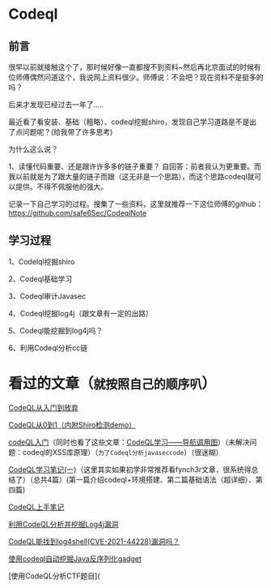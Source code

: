 # Codeql

## 前言
很早以前就接触这个了，那时候好像一直都搜不到资料~然后再北京面试的时候有位师傅偶然问道这个，我说网上资料很少。师傅说：不会吧？现在资料不是挺多的吗？

后来才发现已经过去一年了.....

最近看了看安装、基础（粗略）、codeql挖掘shiro，发现自己学习道路是不是出了点问题呢？(给我带了许多思考)

为什么这么说？

1、读懂代码重要、还是跟许许多多的链子重要？ 自回答：前者我认为更重要。而我以前就是为了跟大量的链子而跟（这无非是一个思路），而这个思路codeql就可以提供。不得不佩服他的强大。

记录一下自己学习的过程。搜集了一些资料，这里就推荐一下这位师傅的github：https://github.com/safe6Sec/CodeqlNote

## 学习过程
1、Codelql挖掘shiro

2、Codeql基础学习

3、Codeql审计Javasec

4、Codeql挖掘log4j（跟文章有一定的出路）

5、Codeql能挖掘到log4j吗？

6、利用Codeql分析cc链


# 看过的文章（`就按照自己的顺序叭`）

[CodeQL从入门到放弃](https://www.freebuf.com/articles/web/283795.html)

[CodeQL从0到1（内附Shiro检测demo）](https://www.anquanke.com/post/id/255721#h3-11)

[codeQL入门](http://me.xxf.world/post/codeql-huan-jing-da-jian/#0x02%E7%BC%96%E5%86%99%E6%9F%A5%E8%AF%A2%E8%AF%AD%E5%8F%A5)（同时也看了这些文章：[CodeQL学习——导航调用图](https://www.cnblogs.com/goodhacker/p/14752396.html)）（未解决问题：codeql的XSS库原理）（`为了Codeql分析javaseccode`）（很迷糊）

[CodeQL学习笔记(一)](https://fynch3r.github.io/CodeQL%E5%AD%A6%E4%B9%A0%E7%AC%94%E8%AE%B0-%E4%B8%80/)（这里其实如果初学非常推荐看fynch3r文章，很系统得总结了）（总共4篇）(第一篇介绍codeql+环境搭建、第二篇基础语法（超详细）、第四篇)

[CodeQL上手笔记](https://www.wangan.com/p/7fygf3002b70f418)

[利用CodeQL分析并挖掘Log4j漏洞](https://mp.weixin.qq.com/s/JYco8DysQNszMohH6zJEGw)

[CodeQL能找到log4shell(CVE-2021-44228)漏洞吗？](https://tttang.com/archive/1570/)

[使用codeql自动挖掘Java反序列化gadget](https://tttang.com/archive/1511/)

[使用CodeQL分析CTF题目](
